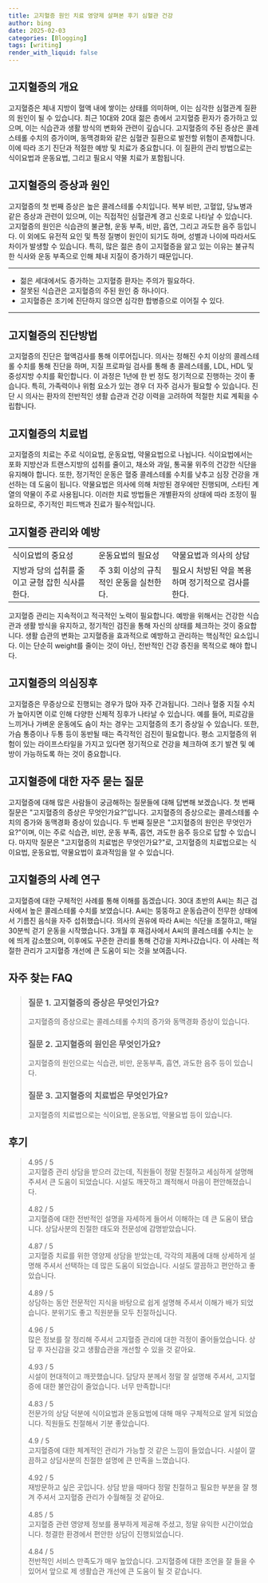 ```yaml
---
title: 고지혈증 원인 치료 영양제 살펴본 후기 심혈관 건강
author: bing
date: 2025-02-03
categories: [Blogging]
tags: [writing]
render_with_liquid: false
---
```



<h2 id='고지혈증_개요'>고지혈증의 개요</h2>

<p>고지혈증은 체내 지방이 혈액 내에 쌓이는 상태를 의미하며, 이는 심각한 심혈관계 질환의 원인이 될 수 있습니다. 최근 10대와 20대 젊은 층에서 고지혈증 환자가 증가하고 있으며, 이는 식습관과 생활 방식의 변화와 관련이 깊습니다. 고지혈증의 주된 증상은 콜레스테롤 수치의 증가이며, 동맥경화와 같은 심혈관 질환으로 발전할 위험이 존재합니다. 이에 따라 조기 진단과 적절한 예방 및 치료가 중요합니다. 이 질환의 관리 방법으로는 식이요법과 운동요법, 그리고 필요시 약물 치료가 포함됩니다.</p>

<h2 id='고지혈증_증상과원인'>고지혈증의 증상과 원인</h2>

<p>고지혈증의 첫 번째 증상은 높은 콜레스테롤 수치입니다. 복부 비만, 고혈압, 당뇨병과 같은 증상과 관련이 있으며, 이는 직접적인 심혈관계 경고 신호로 나타날 수 있습니다. 고지혈증의 원인은 식습관의 불균형, 운동 부족, 비만, 흡연, 그리고 과도한 음주 등입니다. 이 외에도 유전적 요인 및 특정 질병이 원인이 되기도 하며, 성별과 나이에 따라서도 차이가 발생할 수 있습니다. 특히, 많은 젊은 층이 고지혈증을 앓고 있는 이유는 불규칙한 식사와 운동 부족으로 인해 체내 지질이 증가하기 때문입니다.</p>

<hr />

<ul>
    <li>젊은 세대에서도 증가하는 고지혈증 환자는 주의가 필요하다.</li>
    <li>잘못된 식습관은 고지혈증의 주된 원인 중 하나이다.</li>
    <li>고지혈증은 조기에 진단하지 않으면 심각한 합병증으로 이어질 수 있다.</li>
</ul>

<hr />

<h2 id='고지혈증_진단방법'>고지혈증의 진단방법</h2>

<p>고지혈증의 진단은 혈액검사를 통해 이루어집니다. 의사는 정해진 수치 이상의 콜레스테롤 수치를 통해 진단을 하며, 지질 프로파일 검사를 통해 총 콜레스테롤, LDL, HDL 및 중성지방 수치를 확인합니다. 이 과정은 1년에 한 번 정도 정기적으로 진행하는 것이 좋습니다. 특히, 가족력이나 위험 요소가 있는 경우 더 자주 검사가 필요할 수 있습니다. 진단 시 의사는 환자의 전반적인 생활 습관과 건강 이력을 고려하여 적절한 치료 계획을 수립합니다.</p>

<h2 id='고지혈증_치료법'>고지혈증의 치료법</h2>

<p>고지혈증의 치료는 주로 식이요법, 운동요법, 약물요법으로 나뉩니다. 식이요법에서는 포화 지방산과 트랜스지방의 섭취를 줄이고, 채소와 과일, 통곡물 위주의 건강한 식단을 유지해야 합니다. 또한, 정기적인 운동은 혈중 콜레스테롤 수치를 낮추고 심장 건강을 개선하는 데 도움이 됩니다. 약물요법은 의사에 의해 처방된 경우에만 진행되며, 스타틴 계열의 약물이 주로 사용됩니다. 이러한 치료 방법들은 개별환자의 상태에 따라 조정이 필요하므로, 주기적인 피드백과 진료가 필수적입니다.</p>

<h2 id='고지혈증_관리와예방'>고지혈증 관리와 예방</h2>

<table>
    <tr>
        <td>식이요법의 중요성</td>
        <td>운동요법의 필요성</td>
        <td>약물요법과 의사의 상담</td>
    </tr>
    <tr>
        <td>지방과 당의 섭취를 줄이고 균형 잡힌 식사를 한다.</td>
        <td>주 3회 이상의 규칙적인 운동을 실천한다.</td>
        <td>필요시 처방된 약을 복용하며 정기적으로 검사를 한다.</td>
    </tr>
</table>

<p>고지혈증 관리는 지속적이고 적극적인 노력이 필요합니다. 예방을 위해서는 건강한 식습관과 생활 방식을 유지하고, 정기적인 검진을 통해 자신의 상태를 체크하는 것이 중요합니다. 생활 습관의 변화는 고지혈증을 효과적으로 예방하고 관리하는 핵심적인 요소입니다. 이는 단순히 weight를 줄이는 것이 아닌, 전반적인 건강 증진을 목적으로 해야 합니다.</p>

<h2 id='고지혈증_의심징후'>고지혈증의 의심징후</h2>

<p>고지혈증은 무증상으로 진행되는 경우가 많아 자주 간과됩니다. 그러나 혈중 지질 수치가 높아지면 이로 인해 다양한 신체적 징후가 나타날 수 있습니다. 예를 들어, 피로감을 느끼거나 가벼운 운동에도 숨이 차는 경우는 고지혈증의 초기 증상일 수 있습니다. 또한, 가슴 통증이나 두통 등이 동반될 때는 즉각적인 검진이 필요합니다. 평소 고지혈증의 위험이 있는 라이프스타일을 가지고 있다면 정기적으로 건강을 체크하여 조기 발견 및 예방이 가능하도록 하는 것이 중요합니다.</p>

<h2 id='고지혈증_자주묻는질문'>고지혈증에 대한 자주 묻는 질문</h2>

<p>고지혈증에 대해 많은 사람들이 궁금해하는 질문들에 대해 답변해 보겠습니다. 첫 번째 질문은 "고지혈증의 증상은 무엇인가요?"입니다. 고지혈증의 증상으로는 콜레스테롤 수치의 증가와 동맥경화 증상이 있습니다. 두 번째 질문은 "고지혈증의 원인은 무엇인가요?"이며, 이는 주로 식습관, 비만, 운동 부족, 흡연, 과도한 음주 등으로 답할 수 있습니다. 마지막 질문은 "고지혈증의 치료법은 무엇인가요?"로, 고지혈증의 치료법으로는 식이요법, 운동요법, 약물요법이 효과적임을 알 수 있습니다.</p>

<h2 id='고지혈증_사례연구'>고지혈증의 사례 연구</h2>

<p>고지혈증에 대한 구체적인 사례를 통해 이해를 돕겠습니다. 30대 초반의 A씨는 최근 검사에서 높은 콜레스테롤 수치를 보였습니다. A씨는 뚱뚱하고 운동습관이 전무한 상태에서 기름진 음식을 자주 섭취했습니다. 의사의 권유에 따라 A씨는 식단을 조절하고, 매일 30분씩 걷기 운동을 시작했습니다. 3개월 후 재검사에서 A씨의 콜레스테롤 수치는 눈에 띄게 감소했으며, 이후에도 꾸준한 관리를 통해 건강을 지켜나갔습니다. 이 사례는 적절한 관리가 고지혈증 개선에 큰 도움이 되는 것을 보여줍니다.</p>


<h2 id='자주_찾는_FAQ'>자주 찾는 FAQ</h2>
<div itemscope="" itemtype="https://schema.org/FAQPage"> 
<blockquote> 
<div itemscope="" itemprop="mainEntity" itemtype="https://schema.org/Question"> 
<h3 itemprop="name">질문 1. 고지혈증의 증상은 무엇인가요?</h3> 
<div itemscope="" itemprop="acceptedAnswer" itemtype="https://schema.org/Answer"> 
<span itemprop="text"> 
<p>고지혈증의 증상으로는 콜레스테롤 수치의 증가와 동맥경화 증상이 있습니다.</p> 
</span> 
</div> 
</div> 
<div itemscope="" itemprop="mainEntity" itemtype="https://schema.org/Question"> 
<h3 itemprop="name">질문 2. 고지혈증의 원인은 무엇인가요?</h3> 
<div itemscope="" itemprop="acceptedAnswer" itemtype="https://schema.org/Answer"> 
<span itemprop="text"> 
<p>고지혈증의 원인으로는 식습관, 비만, 운동부족, 흡연, 과도한 음주 등이 있습니다.</p> 
</span> 
</div> 
</div> 
<div itemscope="" itemprop="mainEntity" itemtype="https://schema.org/Question"> 
<h3 itemprop="name">질문 3. 고지혈증의 치료법은 무엇인가요?</h3> 
<div itemscope="" itemprop="acceptedAnswer" itemtype="https://schema.org/Answer"> 
<span itemprop="text"> 
<p>고지혈증의 치료법으로는 식이요법, 운동요법, 약물요법 등이 있습니다.</p> 
</span> 
</div> 
</div> 
</blockquote> 
</div>
<h2 id='후기'>후기</h2>
<div itemscope itemtype="https://schema.org/Product">
  <blockquote>
  <div itemprop="review" itemscope itemtype="https://schema.org/Review">
      <div itemprop="reviewRating" itemscope itemtype="https://schema.org/Rating"> <span itemprop="ratingValue">4.95</span> / <span itemprop="bestRating">5</span> </div>
      <span itemprop="reviewBody">고지혈증 관리 상담을 받으러 갔는데, 직원들이 정말 친절하고 세심하게 설명해 주셔서 큰 도움이 되었습니다. 시설도 깨끗하고 쾌적해서 마음이 편안해졌습니다.</span>
  </div>
  <br>
  <div itemprop="review" itemscope itemtype="https://schema.org/Review">
      <div itemprop="reviewRating" itemscope itemtype="https://schema.org/Rating"> <span itemprop="ratingValue">4.82</span> / <span itemprop="bestRating">5</span> </div>
      <span itemprop="reviewBody">고지혈증에 대한 전반적인 설명을 자세하게 들어서 이해하는 데 큰 도움이 됐습니다. 상담사분의 친절한 태도와 전문성에 감명받았습니다.</span>
  </div>
  <br>
  <div itemprop="review" itemscope itemtype="https://schema.org/Review">
      <div itemprop="reviewRating" itemscope itemtype="https://schema.org/Rating"> <span itemprop="ratingValue">4.87</span> / <span itemprop="bestRating">5</span> </div>
      <span itemprop="reviewBody">고지혈증 치료를 위한 영양제 상담을 받았는데, 각각의 제품에 대해 상세하게 설명해 주셔서 선택하는 데 많은 도움이 되었습니다. 시설도 깔끔하고 편안하고 좋았습니다.</span>
  </div>
  <br>
  <div itemprop="review" itemscope itemtype="https://schema.org/Review">
      <div itemprop="reviewRating" itemscope itemtype="https://schema.org/Rating"> <span itemprop="ratingValue">4.89</span> / <span itemprop="bestRating">5</span> </div>
      <span itemprop="reviewBody">상담하는 동안 전문적인 지식을 바탕으로 쉽게 설명해 주셔서 이해가 배가 되었습니다. 분위기도 좋고 직원분들 모두 친절하십니다.</span>
  </div>
  <br>
  <div itemprop="review" itemscope itemtype="https://schema.org/Review">
      <div itemprop="reviewRating" itemscope itemtype="https://schema.org/Rating"> <span itemprop="ratingValue">4.96</span> / <span itemprop="bestRating">5</span> </div>
      <span itemprop="reviewBody">많은 정보를 잘 정리해 주셔서 고지혈증 관리에 대한 걱정이 줄어들었습니다. 상담 후 자신감을 갖고 생활습관을 개선할 수 있을 것 같아요.</span>
  </div>
  <br>
  <div itemprop="review" itemscope itemtype="https://schema.org/Review">
      <div itemprop="reviewRating" itemscope itemtype="https://schema.org/Rating"> <span itemprop="ratingValue">4.93</span> / <span itemprop="bestRating">5</span> </div>
      <span itemprop="reviewBody">시설이 현대적이고 깨끗했습니다. 담당자 분께서 정말 잘 설명해 주셔서, 고지혈증에 대한 불안감이 줄었습니다. 너무 만족합니다!</span>
  </div>
  <br>
  <div itemprop="review" itemscope itemtype="https://schema.org/Review">
      <div itemprop="reviewRating" itemscope itemtype="https://schema.org/Rating"> <span itemprop="ratingValue">4.83</span> / <span itemprop="bestRating">5</span> </div>
      <span itemprop="reviewBody">전문가의 상담 덕분에 식이요법과 운동요법에 대해 매우 구체적으로 알게 되었습니다. 직원들도 친절해서 기분 좋았습니다.</span>
  </div>
  <br>
  <div itemprop="review" itemscope itemtype="https://schema.org/Review">
      <div itemprop="reviewRating" itemscope itemtype="https://schema.org/Rating"> <span itemprop="ratingValue">4.9</span> / <span itemprop="bestRating">5</span> </div>
      <span itemprop="reviewBody">고지혈증에 대한 체계적인 관리가 가능할 것 같은 느낌이 들었습니다. 시설이 깔끔하고 상담사분의 친절한 설명에 큰 만족을 느꼈습니다.</span>
  </div>
  <br>
  <div itemprop="review" itemscope itemtype="https://schema.org/Review">
      <div itemprop="reviewRating" itemscope itemtype="https://schema.org/Rating"> <span itemprop="ratingValue">4.92</span> / <span itemprop="bestRating">5</span> </div>
      <span itemprop="reviewBody">재방문하고 싶은 곳입니다. 상담 받을 때마다 정말 친절하고 필요한 부분을 잘 챙겨 주셔서 고지혈증 관리가 수월해질 것 같아요.</span>
  </div>
  <br>
  <div itemprop="review" itemscope itemtype="https://schema.org/Review">
      <div itemprop="reviewRating" itemscope itemtype="https://schema.org/Rating"> <span itemprop="ratingValue">4.85</span> / <span itemprop="bestRating">5</span> </div>
      <span itemprop="reviewBody">고지혈증 관련 영양제 정보를 풍부하게 제공해 주셨고, 정말 유익한 시간이었습니다. 청결한 환경에서 편안한 상담이 진행되었습니다.</span>
  </div>
  <br>
  <div itemprop="review" itemscope itemtype="https://schema.org/Review">
      <div itemprop="reviewRating" itemscope itemtype="https://schema.org/Rating"> <span itemprop="ratingValue">4.84</span> / <span itemprop="bestRating">5</span> </div>
      <span itemprop="reviewBody">전반적인 서비스 만족도가 매우 높았습니다. 고지혈증에 대한 조언을 잘 들을 수 있어서 앞으로 제 생활습관 개선에 큰 도움이 될 것 같습니다.</span>
  </div>
  </blockquote>
</div>
